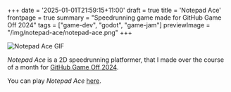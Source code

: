 +++
date = '2025-01-01T21:59:15+11:00'
draft = true
title = 'Notepad Ace'
frontpage = true
summary = "Speedrunning game made for GitHub Game Off 2024"
tags = ["game-dev", "godot", "game-jam"]
previewImage = "/img/notepad-ace/notepad-ace.png"
+++

![Notepad Ace GIF](/gif/notepad-ace.gif)

*Notepad Ace* is a 2D speedrunning platformer, that I made over the course of a month for [GitHub Game Off 2024](https://itch.io/jam/game-off-2024).

You can play *Notepad Ace* [here](https://thisisrob.itch.io/notepad-ace).

